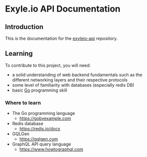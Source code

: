 # Exyle.io API Documentation

## Introduction

This is the documentation for the
[exyleio-api](https://github.com/exyleio/exyleio-api)
repository.

## Learning

To contribute to this project, you will need:

- a solid understanding of web backend fundamentals
  such as the different networking layers and their respective protocols
- some level of familiarity with databases (especially redis DB)
- basic [Go](https://go.dev) programming skill

### Where to learn

- The Go programming language
  - https://gobyexample.com
- Redis database
  - https://redis.io/docs
- GQLGen
  - https://gqlgen.com
- GraphQL API query language
  - https://www.howtographql.com
